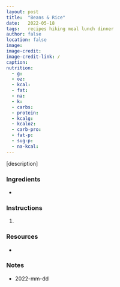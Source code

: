 ```yaml
---
layout: post
title:  "Beans & Rice"
date:   2022-05-18
tags:   recipes hiking meal lunch dinner
author: false
location: false
image:
image-credit:
image-credit-link: /
caption:
nutrition:
  - g:        
  - oz:       
  - kcal:     
  - fat:      
  - na:       
  - k:        
  - carbs:    
  - protein:  
  - kcalg:    
  - kcaloz:   
  - carb-pro:
  - fat-p:    
  - sug-p:    
  - na-kcal:  
---
```


[description]

### Ingredients
*

### Instructions
1.

### Resources
*

### Notes
* 2022-mm-dd
